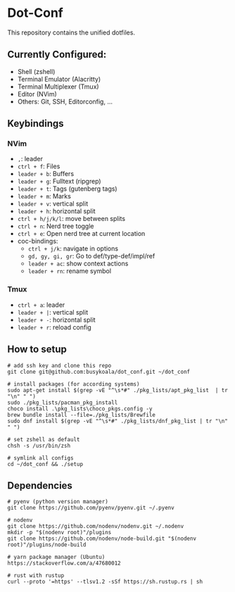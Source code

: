 # Dot-Conf

This repository contains the unified dotfiles.

## Currently Configured:

- Shell (zshell)
- Terminal Emulator (Alacritty)
- Terminal Multiplexer (Tmux)
- Editor (NVim)
- Others: Git, SSH, Editorconfig, ...

## Keybindings

### NVim

- `,`: leader
- `ctrl + f`: Files
- `leader + b`: Buffers
- `leader + g`: Fulltext (ripgrep)
- `leader + t`: Tags (gutenberg tags)
- `leader + m`: Marks
- `leader + v`: vertical split
- `leader + h`: horizontal split
- `ctrl + h/j/k/l`: move between splits
- `ctrl + n`: Nerd tree toggle
- `ctrl + e`: Open nerd tree at current location
- coc-bindings:
  - `ctrl + j/k`: navigate in options
  - `gd, gy, gi, gr`: Go to def/type-def/impl/ref
  - `leader + ac`: show context actions
  - `leader + rn`: rename symbol

### Tmux

- `ctrl + a`: leader
- `leader + |`: vertical split
- `leader + -`: horizontal split
- `leader + r`: reload config

## How to setup

```
# add ssh key and clone this repo
git clone git@github.com:busykoala/dot_conf.git ~/dot_conf

# install packages (for according systems)
sudo apt-get install $(grep -vE "^\s*#" ./pkg_lists/apt_pkg_list  | tr "\n" " ")
sudo ./pkg_lists/pacman_pkg_install
choco install .\pkg_lists\choco_pkgs.config -y
brew bundle install --file=./pkg_lists/Brewfile
sudo dnf install $(grep -vE "^\s*#" ./pkg_lists/dnf_pkg_list | tr "\n" " ")

# set zshell as default
chsh -s /usr/bin/zsh

# symlink all configs
cd ~/dot_conf && ./setup
```

## Dependencies

```
# pyenv (python version manager)
git clone https://github.com/pyenv/pyenv.git ~/.pyenv

# nodenv
git clone https://github.com/nodenv/nodenv.git ~/.nodenv
mkdir -p "$(nodenv root)"/plugins
git clone https://github.com/nodenv/node-build.git "$(nodenv root)"/plugins/node-build

# yarn package manager (Ubuntu)
https://stackoverflow.com/a/47680012

# rust with rustup
curl --proto '=https' --tlsv1.2 -sSf https://sh.rustup.rs | sh
```
